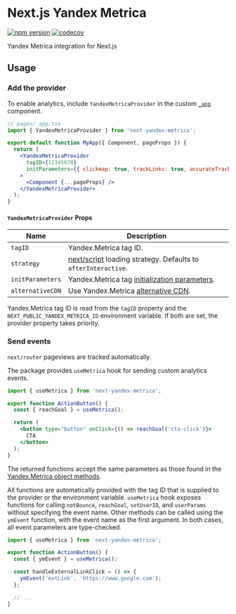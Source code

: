 # Next.js Yandex Metrica

[![npm version](https://badge.fury.io/js/next-yandex-metrica.svg)](https://badge.fury.io/js/next-yandex-metrica)
[![codecov](https://codecov.io/github/reapziq/next-yandex-metrica/branch/main/graph/badge.svg?token=OZ8UX4NPK2)](https://codecov.io/github/reapziq/next-yandex-metrica)

Yandex Metrica integration for Next.js

## Usage

### Add the provider

To enable analytics, include `YandexMetricaProvider` in the custom [`_app`](https://nextjs.org/docs/advanced-features/custom-app) component.

```jsx
// pages/_app.tsx
import { YandexMetricaProvider } from 'next-yandex-metrica';

export default function MyApp({ Component, pageProps }) {
  return (
    <YandexMetricaProvider
      tagID={12345678}
      initParameters={{ clickmap: true, trackLinks: true, accurateTrackBounce: true }}
    >
      <Component {...pageProps} />
    </YandexMetricaProvider>
  );
}
```

#### `YandexMetricaProvider` Props

| Name             | Description                                                                                                                 |
| ---------------- | --------------------------------------------------------------------------------------------------------------------------- |
| `tagID`          | Yandex.Metrica tag ID.                                                                                                      |
| `strategy`       | [next/script](https://nextjs.org/docs/api-reference/next/script#strategy) loading strategy. Defaults to `afterInteractive`. |
| `initParameters` | Yandex.Metrica tag [initialization parameters](https://yandex.com/support/metrica/code/counter-initialize.html).            |
| `alternativeCDN` | Use Yandex.Metrica [alternative CDN](https://yandex.ru/support/metrica/general/counter-general.html#other__cdn?lang=en).    |

Yandex.Metrica tag ID is read from the `tagID` property and the `NEXT_PUBLIC_YANDEX_METRICA_ID` environment variable. If both are set, the provider property takes priority.

### Send events

`next/router` pageviews are tracked automatically.

The package provides `useMetrica` hook for sending custom analytics events.

```jsx
import { useMetrica } from 'next-yandex-metrica';

export function ActionButton() {
  const { reachGoal } = useMetrica();

  return (
    <button type="button" onClick={() => reachGoal('cta-click')}>
      CTA
    </button>
  );
}
```

The returned functions accept the same parameters as those found in the [Yandex.Metrica object methods](https://yandex.com/support/metrica/objects/method-reference.html).

All functions are automatically provided with the tag ID that is supplied to the provider or the environment variable. `useMetrica` hook exposes functions for calling `notBounce`, `reachGoal`, `setUserID`, and `userParams` without specifying the event name. Other methods can be called using the `ymEvent` function, with the event name as the first argument. In both cases, all event parameters are type-checked.

```jsx
import { useMetrica } from 'next-yandex-metrica';

export function ActionButton() {
  const { ymEvent } = useMetrica();

  const handleExternalLinkClick = () => {
    ymEvent('extLink', 'https://www.google.com');
  };

  // ...
}
```
